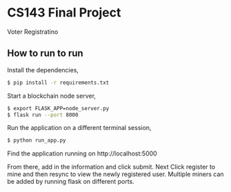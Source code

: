# CS143 Final Project 

Voter Registratino

## How to run to run

Install the dependencies,

```sh
$ pip install -r requirements.txt
```

Start a blockchain node server,

```sh
$ export FLASK_APP=node_server.py
$ flask run --port 8000
```

Run the application on a different terminal session,

```sh
$ python run_app.py

```
Find the application running on http://localhost:5000

From there, add in the information and click submit. Next Click register to mine and then resync to view the newly registered user. 
Multiple miners can be added by running flask on different ports.

